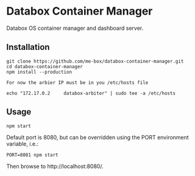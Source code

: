 # Databox Container Manager
Databox OS container manager and dashboard server.

## Installation
	git clone https://github.com/me-box/databox-container-manager.git
	cd databox-container-manager
	npm install --production

	For now the arbier IP must be in you /etc/hosts file

	echo "172.17.0.2     databox-arbiter" | sudo tee -a /etc/hosts

## Usage
	npm start

Default port is 8080, but can be overridden using the PORT environment variable, i.e.:

	PORT=8081 npm start

Then browse to http://localhost:8080/.
